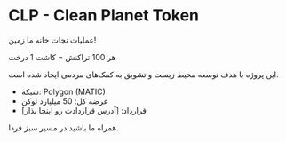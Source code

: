 # CLP - Clean Planet Token

عملیات نجات خانه ما زمین!

هر 100 تراکنش = کاشت 1 درخت

این پروژه با هدف توسعه محیط زیست و تشویق به کمک‌های مردمی ایجاد شده است.

- شبکه: Polygon (MATIC)
- عرضه کل: 50 میلیارد توکن
- قرارداد: [آدرس قراردادت رو اینجا بذار]

همراه ما باشید در مسیر سبز فردا.
